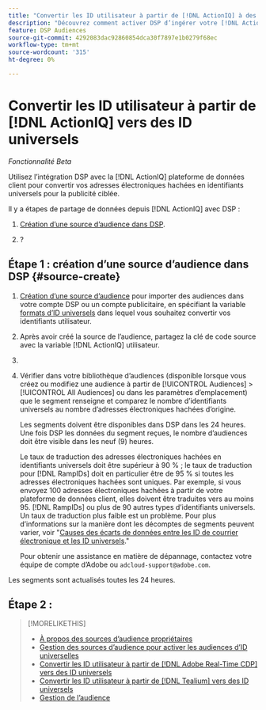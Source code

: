 ```yaml
---
title: "Convertir les ID utilisateur à partir de [!DNL ActionIQ] à des ID universels"
description: "Découvrez comment activer DSP d’ingérer votre [!DNL ActionIQ] segments propriétaires."
feature: DSP Audiences
source-git-commit: 4292083dac92860854dca30f7897e1b0279f68ec
workflow-type: tm+mt
source-wordcount: '315'
ht-degree: 0%

---
```


# Convertir les ID utilisateur à partir de [!DNL ActionIQ] vers des ID universels

*Fonctionnalité Beta*

Utilisez l’intégration DSP avec la [!DNL ActionIQ] plateforme de données client pour convertir vos adresses électroniques hachées en identifiants universels pour la publicité ciblée.

Il y a <!-- NN --> étapes de partage de données depuis [!DNL ActionIQ] avec DSP :

1. [Création d’une source d’audience dans DSP](#source-create).

1. ?

## Étape 1 : création d’une source d’audience dans DSP {#source-create}

1. [Création d’une source d’audience](source-manage.md) pour importer des audiences dans votre compte DSP ou un compte publicitaire, en spécifiant la variable [formats d’ID universels](source-about.md) dans lequel vous souhaitez convertir vos identifiants utilisateur.

1. Après avoir créé la source de l’audience, partagez la clé de code source avec la variable [!DNL ActionIQ] utilisateur.

1. 
   <!-- ActionIQ-specific step(s) -->

1. Vérifier dans votre bibliothèque d’audiences (disponible lorsque vous créez ou modifiez une audience à partir de [!UICONTROL Audiences] > [!UICONTROL All Audiences] ou dans les paramètres d’emplacement) que le segment renseigne et comparez le nombre d’identifiants universels au nombre d’adresses électroniques hachées d’origine.

   Les segments doivent être disponibles dans DSP dans les 24 heures. Une fois DSP les données du segment reçues, le nombre d’audiences doit être visible dans les neuf (9) heures.

   Le taux de traduction des adresses électroniques hachées en identifiants universels doit être supérieur à 90 % ; le taux de traduction pour [!DNL RampIDs] doit en particulier être de 95 % si toutes les adresses électroniques hachées sont uniques. Par exemple, si vous envoyez 100 adresses électroniques hachées à partir de votre plateforme de données client, elles doivent être traduites vers au moins 95. [!DNL RampIDs] ou plus de 90 autres types d’identifiants universels. Un taux de traduction plus faible est un problème. Pour plus d’informations sur la manière dont les décomptes de segments peuvent varier, voir &quot;[Causes des écarts de données entre les ID de courrier électronique et les ID universels](#universal-ids-data-variances).&quot;

   Pour obtenir une assistance en matière de dépannage, contactez votre équipe de compte d’Adobe ou `adcloud-support@adobe.com`.

Les segments sont actualisés toutes les 24 heures.

## Étape 2 :

>[!MORELIKETHIS]
>
>* [À propos des sources d’audience propriétaires](/help/dsp/audiences/sources/source-about.md)
>* [Gestion des sources d’audience pour activer les audiences d’ID universelles](source-manage.md)
>* [Convertir les ID utilisateur à partir de [!DNL Adobe Real-Time CDP] vers des ID universels](/help/dsp/audiences/sources/source-adobe-rtcdp.md)
>* [Convertir les ID utilisateur à partir de [!DNL Tealium] vers des ID universels](/help/dsp/audiences/sources/source-tealium.md)
>* [Gestion de l’audience](/help/dsp/audiences/audience-about.md)
